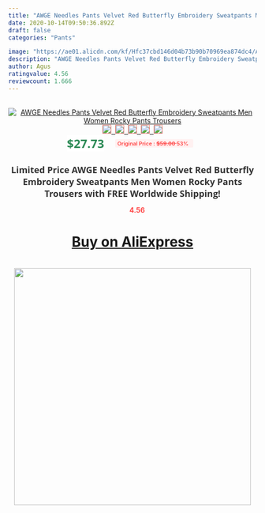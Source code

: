```yaml
---
title: "AWGE Needles Pants Velvet Red Butterfly Embroidery Sweatpants Men Women Rocky Pants Trousers"
date: 2020-10-14T09:50:36.892Z
draft: false
categories: "Pants"

image: "https://ae01.alicdn.com/kf/Hfc37cbd146d04b73b90b70969ea874dc4/AWGE-Needles-Pants-Velvet-Red-Butterfly-Embroidery-Sweatpants-Men-Women-Rocky-Pants-Trousers.jpg"
description: "AWGE Needles Pants Velvet Red Butterfly Embroidery Sweatpants Men Women Rocky Pants Trousers"
author: Agus
ratingvalue: 4.56
reviewcount: 1.666
---
```

<br>
<div style="text-align: center;">
<a href="https://s.click.aliexpress.com/e/_AD58pn" target="_blank" rel="nofollow noopener noreferrer"><img alt="AWGE Needles Pants Velvet Red Butterfly Embroidery Sweatpants Men Women Rocky Pants Trousers" class="magnifier-image" src="https://ae01.alicdn.com/kf/Hfc37cbd146d04b73b90b70969ea874dc4/AWGE-Needles-Pants-Velvet-Red-Butterfly-Embroidery-Sweatpants-Men-Women-Rocky-Pants-Trousers.jpg_640x640.jpg">
<br>
<img style="border:1px solid salmon" src="https://ae01.alicdn.com/kf/Hfc37cbd146d04b73b90b70969ea874dc4/AWGE-Needles-Pants-Velvet-Red-Butterfly-Embroidery-Sweatpants-Men-Women-Rocky-Pants-Trousers.jpg_120x120.jpg">&nbsp;&nbsp;<img style="border:1px solid salmon" src="https://ae01.alicdn.com/kf/H1194283dbe564ac0aed051fc324ac6eew/AWGE-Needles-Pants-Velvet-Red-Butterfly-Embroidery-Sweatpants-Men-Women-Rocky-Pants-Trousers.jpg_120x120.jpg">&nbsp;&nbsp;<img style="border:1px solid salmon" src="https://ae01.alicdn.com/kf/Hd05cf8be3e224191bf781c67487c8b48s/AWGE-Needles-Pants-Velvet-Red-Butterfly-Embroidery-Sweatpants-Men-Women-Rocky-Pants-Trousers.jpg_120x120.jpg">&nbsp;&nbsp;<img style="border:1px solid salmon" src="https://ae01.alicdn.com/kf/Hb5b3bd1ecfa444e1b88ffa2d26ad1949i/AWGE-Needles-Pants-Velvet-Red-Butterfly-Embroidery-Sweatpants-Men-Women-Rocky-Pants-Trousers.jpg_120x120.jpg">&nbsp;&nbsp;<img style="border:1px solid salmon" src="https://ae01.alicdn.com/kf/H1e2f709d17464c0aaf47ffa8035a9afet/AWGE-Needles-Pants-Velvet-Red-Butterfly-Embroidery-Sweatpants-Men-Women-Rocky-Pants-Trousers.jpg_120x120.jpg"></a></div><br0>
<div style="text-align: center;"><span style="background-color: white; border: 0px; box-sizing: border-box; color: seagreen; display: inline-block; font-family: &quot;open sans&quot; , &quot;arial&quot; , &quot;helvetica&quot; , sans-serif , &quot;heiti&quot;; font-size: 24px; font-stretch: inherit; font-weight: 700; line-height: inherit; margin: 0px 10px 0px 0px; padding: 0px; vertical-align: middle;">$27.73 </span>
<span style="background: rgb(255 , 241 , 241); border-radius: 3px; border: 0px; box-sizing: border-box; color: #ff4747; display: inline-block; font-family: inherit; font-size: 12px; font-stretch: inherit; font-style: inherit; font-variant: inherit; font-weight: 600; line-height: inherit; margin: 0px; padding: 2px 5px; transform: scale(0.9); vertical-align: middle;">Original Price : <b style="text-decoration: line-through;">$59.00 </b> 53%&nbsp;&nbsp;</span></div>
<h1 style="color: #333333; display: inline-block; font-family: &quot;open sans&quot; , &quot;arial&quot; , &quot;helvetica&quot; , sans-serif , &quot;heiti&quot;; font-size: 18px; font-stretch: inherit; font-weight: 700; text-align: center;">Limited Price AWGE Needles Pants Velvet Red Butterfly Embroidery Sweatpants Men Women Rocky Pants Trousers with FREE Worldwide Shipping!</h1>
<div style="color: #ff4747; text-align: center;">
<img src="https://4.bp.blogspot.com/-M0ZcTcb-5uY/XleCXlxnR4I/AAAAAAAAAEc/OrjgMkXV1oMQFaCRZj5HQwOCBcu3w1FegCPcBGAYYCw/s1600/star.png" style="height: 15px;">&nbsp;<b>4.56</b></div>
<div class="button_cont" align="center"><a class="buynow_a" href="https://s.click.aliexpress.com/e/_AD58pn" target="_blank" rel="nofollow noopener noreferrer"><H1>Buy on AliExpress</H1></a></div><br>
<div class="separator" style="clear: both; text-align: center;">
<img src="https://lh3.googleusercontent.com/-pTy5HemUv9M/XlePHvY0dAI/AAAAAAAAAE4/0nX5iRUoIWY8eMW9Dpxeirr157OZliDIgCLcBGAsYHQ/s1600/badge.gif" width="480">
</div>
